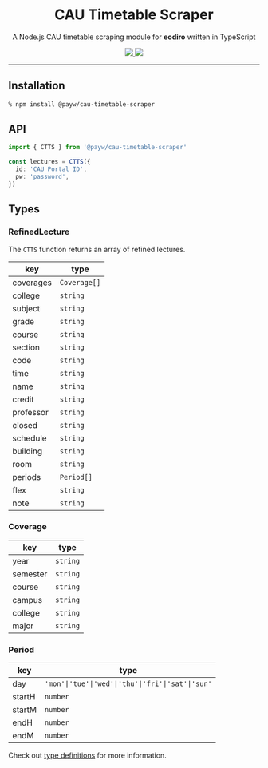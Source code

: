<h1 align="center">CAU Timetable Scraper</h1>

<p align="center">A Node.js CAU timetable scraping module for <b>eodiro</b> written in TypeScript</p>

<p align="center">
  <a href="https://www.npmjs.com/package/@payw/cau-timetable-scraper">
    <img src="https://img.shields.io/npm/v/@payw/cau-timetable-scraper">
  </a>
  <a href="https://github.com/paywteam/cau-timetable-scraper/blob/master/LICENSE">
    <img src="https://img.shields.io/github/license/paywteam/cau-timetable-scraper?style=flat">
  </a>
</p>

---

## Installation

```zsh
% npm install @payw/cau-timetable-scraper
```

## API

```ts
import { CTTS } from '@payw/cau-timetable-scraper'

const lectures = CTTS({
  id: 'CAU Portal ID',
  pw: 'password',
})
```

## Types

### RefinedLecture

The `CTTS` function returns an array of refined lectures.

| key       | type         |
| --------- | ------------ |
| coverages | `Coverage[]` |
| college   | `string`     |
| subject   | `string`     |
| grade     | `string`     |
| course    | `string`     |
| section   | `string`     |
| code      | `string`     |
| time      | `string`     |
| name      | `string`     |
| credit    | `string`     |
| professor | `string`     |
| closed    | `string`     |
| schedule  | `string`     |
| building  | `string`     |
| room      | `string`     |
| periods   | `Period[]`   |
| flex      | `string`     |
| note      | `string`     |

### Coverage

| key      | type     |
| -------- | -------- |
| year     | `string` |
| semester | `string` |
| course   | `string` |
| campus   | `string` |
| college  | `string` |
| major    | `string` |

### Period

| key    | type                                              |
| ------ | ------------------------------------------------- |
| day    | `'mon'\|'tue'\|'wed'\|'thu'\|'fri'\|'sat'\|'sun'` |
| startH | `number`                                          |
| startM | `number`                                          |
| endH   | `number`                                          |
| endM   | `number`                                          |

Check out [type definitions](https://github.com/paywteam/cau-timetable-scraper/blob/master/src/types/index.ts) for more information.
